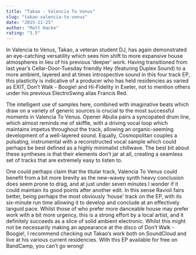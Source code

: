 ```yaml
---
title: "Takao - Valencia To Venus"
slug: "takao-valencia-to-venus"
date: "2015-11-25"
author: "Matt Hacke"
rating: "3.5"
---
```


In Valencia to Venus, Takao, a veteran student DJ, has again demonstrated an eye-catching versatility which sees him shift to more expansive house atmospheres in lieu of his previous ‘deeper’ work. Having transitioned from last year’s Cellar-Door-Tuesday friendly Hey (featuring Duplex Sound) to a more ambient, layered and at times introspective sound in this four track EP, this plasticity is indicative of a producer who has held residencies as varied as EXIT, Don’t Walk - Boogie! and Hi-Fidelity in Exeter, not to mention others under his previous ElectroSwing alias Francis Red.

The intelligent use of samples here, combined with imaginative beats which draw on a variety of generic sources is crucial to the most successful moments in Valencia To Venus. Opener Abulia pairs a syncopated drum line, which almost reminds me of skiffle, with a driving vocal loop which maintains impetus throughout the track, allowing an organic-seeming development of a well-layered sound. Equally, Cosmopolitan couples a pulsating, instrumental with a reconstructed vocal sample which could perhaps be best defined as a highly minimalist chillwave. The best bit about these syntheses is that their elements don’t jar at all, creating a seamless set of tracks that are extremely easy to listen to.

One could perhaps claim that the titular track, Valencia To Venus could benefit from a bit more brevity as the new-wavey synth heavy conclusion does seem prone to drag, and at just under seven minutes I wonder if it could maintain its good points after another edit. In this sense Ravioli fairs better, being perhaps the most obviously ‘house’ track on the EP, with its six-minute run time allowing it to develop and conclude at an effectively languid pace. Whilst those of who prefer more danceable house may prefer work with a bit more urgency, this is a strong effort by a local artist, and it definitely succeeds as a slice of solid ambient electronic. Whilst this might not be necessarily making an appearance at the disco of Don’t Walk - Boogie!, I recommend checking out Takao’s work both on SoundCloud and live at his various current residencies. With this EP available for free on BandCamp, you can’t go wrong!
